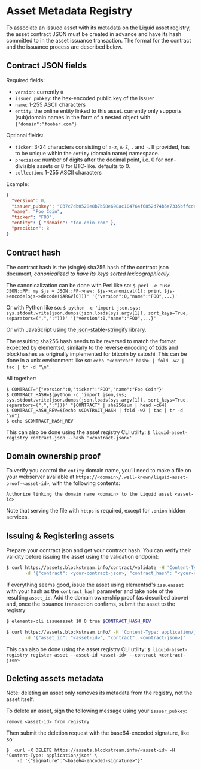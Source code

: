 # Asset Metadata Registry

To associate an issued asset with its metadata on the Liquid asset registry, the asset contract JSON must be created in advance and have its hash committed to in the asset issuance transaction. The format for the contract and the issuance process are described below.

## Contract JSON fields

Required fields:

- `version`: currently `0`
- `issuer_pubkey`: the hex-encoded public key of the issuer
- `name`: 1-255 ASCII characters
- `entity`: the online entity linked to this asset. currently only supports (sub)domain names in the form of a nested object with `{"domain":"foobar.com"}`

Optional fields:

- `ticker`: 3-24 characters consisting of `a-z`, `A-Z`, `.` and `-`.
  If provided, has to be unique within the `entity` (domain name) namespace.
- `precision`: number of digits after the decimal point, i.e. 0 for non-divisible assets or 8 for BTC-like. defaults to 0.
- `collection`: 1-255 ASCII characters

Example:

```json
{
  "version": 0,
  "issuer_pubkey": "037c7db0528e8b7b58e698ac104764f6852d74b5a7335bffcdad0ce799dd7742ec",
  "name": "Foo Coin",
  "ticker": "FOO",
  "entity": { "domain": "foo-coin.com" },
  "precision": 8
}
```

## Contract hash

The contract hash is the (single) sha256 hash of the contract json document, *canonicalized to have its keys sorted lexicographically*.

The canonicalization can be done with Perl like so: `$ perl -e 'use JSON::PP; my $js = JSON::PP->new; $js->canonical(1); print $js->encode($js->decode($ARGV[0]))' '{"version":0,"name":"FOO",...}'`

Or with Python like so: `$ python -c 'import json,sys; sys.stdout.write(json.dumps(json.loads(sys.argv[1]), sort_keys=True, separators=(",",":")))' '{"version":0,"name":"FOO",...}'`

Or with JavaScript using the [json-stable-stringify](https://www.npmjs.com/package/json-stable-stringify) library.

The resulting sha256 hash needs to be reversed to match the format expected by elementsd, similarly to the reverse encoding of txids and blockhashes as originally implemented for bitcoin by satoshi.
This can be done in a unix environment like so: `echo "<contract hash> | fold -w2 | tac | tr -d "\n"`.

All together:

```
$ CONTRACT='{"version":0,"ticker":"FOO","name":"Foo Coin"}'
$ CONTRACT_HASH=$(python -c 'import json,sys; sys.stdout.write(json.dumps(json.loads(sys.argv[1]), sort_keys=True, separators=(",",":")))' "$CONTRACT" | sha256sum | head -c64)
$ CONTRACT_HASH_REV=$(echo $CONTRACT_HASH | fold -w2 | tac | tr -d "\n")
$ echo $CONTRACT_HASH_REV
```

This can also be done using the asset registry CLI utility: `$ liquid-asset-registry contract-json --hash '<contract-json>'`

## Domain ownership proof

To verify you control the `entity` domain name, you'll need to make a file on your webserver available at `https://<domain>/.well-known/liquid-asset-proof-<asset-id>`, with the following contents:

```
Authorize linking the domain name <domain> to the Liquid asset <asset-id>
```

Note that serving the file with `https` is required, except for `.onion` hidden services.

## Issuing & Registering assets

Prepare your contract json and get your contract hash. You can verify their validity before issuing the asset using the validation endpoint:

```bash
$ curl https://assets.blockstream.info/contract/validate -H 'Content-Type: application/json' \
       -d '{"contract": <your-contract-json>, "contract_hash": "<your-contract-hash>"}'
```

If everything seems good, issue the asset using elementsd's `issueasset` with your hash as the `contract_hash` parameter and take note of the resulting `asset_id`. Add the domain ownership proof (as described above) and, once the issuance transaction confirms, submit the asset to the registry:

```bash
$ elements-cli issueasset 10 0 true $CONTRACT_HASH_REV

$ curl https://assets.blockstream.info/ -H 'Content-Type: application/json' \
       -d '{"asset_id": "<asset-id>", "contract": <contract-json>}'
```

This can also be done using the asset registry CLI utility: `$ liquid-asset-registry register-asset --asset-id <asset-id> --contract <contract-json>`

## Deleting assets metadata

Note: deleting an asset only removes its metadata from the registry, not the asset itself.

To delete an asset, sign the following message using your `issuer_pubkey`:

```
remove <asset-id> from registry
```

Then submit the deletion request with the base64-encoded signature, like so:

```
$  curl -X DELETE https://assets.blockstream.info/<asset-id> -H 'Content-Type: application/json' \
    -d '{"signature":"<base64-encoded-signature>"}'
```